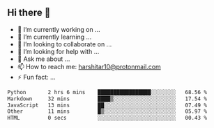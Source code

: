 ## Hi there 👋

- 🔭 I’m currently working on ...
- 🌱 I’m currently learning ...
- 👯 I’m looking to collaborate on ...
- 🤔 I’m looking for help with ...
- 💬 Ask me about ...
- 📫 How to reach me: harshitar10@protonmail.com
- ⚡ Fun fact: ...
  
<!--START_SECTION:waka-->

```txt
Python       2 hrs 6 mins    █████████████████░░░░░░░░   68.56 %
Markdown     32 mins         ████▒░░░░░░░░░░░░░░░░░░░░   17.54 %
JavaScript   13 mins         ██░░░░░░░░░░░░░░░░░░░░░░░   07.49 %
Other        11 mins         █▒░░░░░░░░░░░░░░░░░░░░░░░   05.97 %
HTML         0 secs          ░░░░░░░░░░░░░░░░░░░░░░░░░   00.43 %
```

<!--END_SECTION:waka-->

<!--
**hharshitarora/hharshitarora** is a ✨ _special_ ✨ repository because its `README.md` (this file) appears on your GitHub profile.

Here are some ideas to get you started:

- 🔭 I’m currently working on ...
- 🌱 I’m currently learning ...
- 👯 I’m looking to collaborate on ...
- 🤔 I’m looking for help with ...
- 💬 Ask me about ...
- 📫 How to reach me: ...
- 😄 Pronouns: ...
- ⚡ Fun fact: ...
-->
